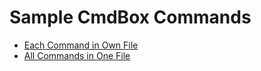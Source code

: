 # Sample CmdBox Commands

* [Each Command in Own File](hello/README.md)
* [All Commands in One File](hi/README.md)
